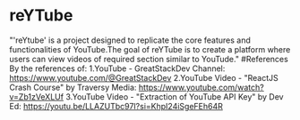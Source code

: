 # reYTube
"'reYtube' is a project designed to replicate the core features and functionalities of YouTube.The goal of reYTube is to create a platform where users can view videos of required section similar to YouTude."
#References
By the references of:
1.YouTube - GreatStackDev Channel: https://www.youtube.com/@GreatStackDev
2.YouTube Video - "ReactJS Crash Course" by Traversy Media: 
https://www.youtube.com/watch?v=Zb1zVeXLUf
3.YouTube Video - "Extraction of YouTube API Key" by Dev Ed: 
https://youtu.be/LLAZUTbc97I?si=KhpI24iSgeFEh64R
